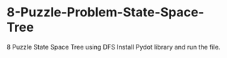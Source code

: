 # 8-Puzzle-Problem-State-Space-Tree
8 Puzzle State Space Tree using DFS
Install Pydot library and run the file.
